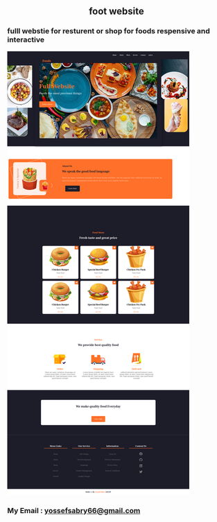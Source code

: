 <h2 align="center"> foot website </h2>

### fulll webstie for resturent or shop for foods respensive and interactive 


![Full Website](./website%20look/view.png)


### My Email : yossefsabry66@gmail.com